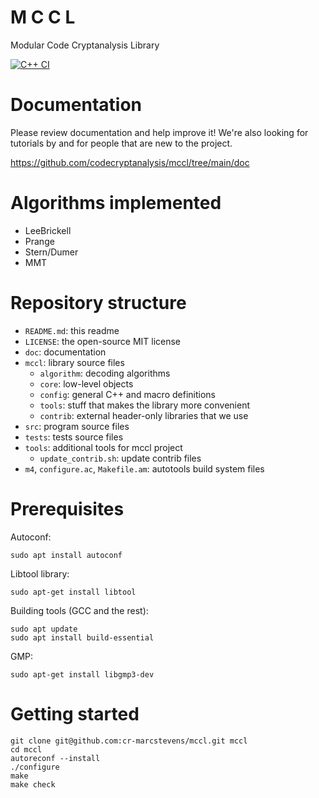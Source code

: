 # M C C L

Modular Code Cryptanalysis Library

[![C++ CI](https://github.com/codecryptanalysis/mccl/actions/workflows/cpp-ci.yml/badge.svg)](https://github.com/codecryptanalysis/mccl/actions/workflows/cpp-ci.yml)

# Documentation

Please review documentation and help improve it!
We're also looking for tutorials by and for people that are new to the project.

https://github.com/codecryptanalysis/mccl/tree/main/doc

# Algorithms implemented

- LeeBrickell
- Prange
- Stern/Dumer
- MMT

# Repository structure

- `README.md`: this readme
- `LICENSE`: the open-source MIT license
- `doc`: documentation
- `mccl`: library source files
  - `algorithm`: decoding algorithms
  - `core`: low-level objects
  - `config`: general C++ and macro definitions
  - `tools`: stuff that makes the library more convenient
  - `contrib`: external header-only libraries that we use
- `src`: program source files
- `tests`: tests source files
- `tools`: additional tools for mccl project
  - `update_contrib.sh`: update contrib files
- `m4`, `configure.ac`, `Makefile.am`: autotools build system files

# Prerequisites

Autoconf:
```
sudo apt install autoconf
```

Libtool library:
```
sudo apt-get install libtool
```

Building tools (GCC and the rest):
```
sudo apt update
sudo apt install build-essential
```

GMP:
```
sudo apt-get install libgmp3-dev
```

# Getting started

```
git clone git@github.com:cr-marcstevens/mccl.git mccl
cd mccl
autoreconf --install
./configure
make
make check
```

